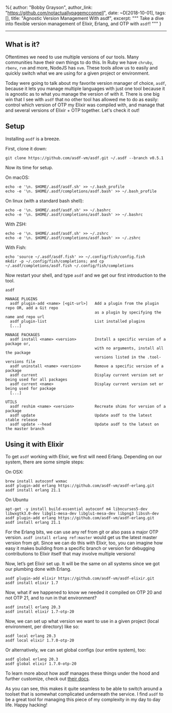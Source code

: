%{
  author: "Bobby Grayson",
  author_link: "https://github.com/notactuallypagemcconnell",
  date: ~D[2018-10-01],
  tags: [],
  title: "Agnostic Version Management With asdf",
  excerpt: """
  Take a dive into flexible version management of Elixir, Erlang, and OTP with `asdf`!
  """
}

---

## What is it?
Oftentimes we need to use multiple versions of our tools.
Many communities have their own things to do this.
In Ruby we have `chruby`, `rbenv`, `rvm` and more, NodeJS has `nvm`.
These tools allow us to easily and quickly switch what we are using for a given project or environment.

Today were going to talk about my favorite version manager of choice, `asdf`, because it lets you manage multiple languages with just one tool because it is agnostic as to what you manage the version of with it.
There is one big win that I see with `asdf` that no other tool has allowed me to do as easily: control which version of OTP my Elixir was compiled with, and manage that and several versions of Elixir + OTP together.
Let's check it out!

## Setup
Installing `asdf` is a breeze.

First, clone it down:

```shell
git clone https://github.com/asdf-vm/asdf.git ~/.asdf --branch v0.5.1
```

Now its time for setup.

On macOS:

```shell
echo -e '\n. $HOME/.asdf/asdf.sh' >> ~/.bash_profile
echo -e '\n. $HOME/.asdf/completions/asdf.bash' >> ~/.bash_profile
```

On linux (with a standard bash shell):

```shell
echo -e '\n. $HOME/.asdf/asdf.sh' >> ~/.bashrc
echo -e '\n. $HOME/.asdf/completions/asdf.bash' >> ~/.bashrc
```

With ZSH:

```shell
echo -e '\n. $HOME/.asdf/asdf.sh' >> ~/.zshrc
echo -e '\n. $HOME/.asdf/completions/asdf.bash' >> ~/.zshrc
```

With Fish:

```shell
echo 'source ~/.asdf/asdf.fish' >> ~/.config/fish/config.fish
mkdir -p ~/.config/fish/completions; and cp ~/.asdf/completions/asdf.fish ~/.config/fish/completions
```
Now restart your shell, and type `asdf` and we get our first introduction to the tool.

```shell
asdf

MANAGE PLUGINS
  asdf plugin-add <name> [<git-url>]   Add a plugin from the plugin repo OR, add a Git repo
                                       as a plugin by specifying the name and repo url
  asdf plugin-list                     List installed plugins
  [...]

MANAGE PACKAGES
  asdf install <name> <version>        Install a specific version of a package or,
                                       with no arguments, install all the package
                                       versions listed in the .tool-versions file
  asdf uninstall <name> <version>      Remove a specific version of a package
  asdf current                         Display current version set or being used for all packages
  asdf current <name>                  Display current version set or being used for package
  [...]

UTILS
  asdf reshim <name> <version>         Recreate shims for version of a package
  asdf update                          Update asdf to the latest stable release
  asdf update --head                   Update asdf to the latest on the master branch
```

## Using it with Elixir
To get `asdf` working with Elixir, we first will need Erlang.
Depending on our system, there are some simple steps:

On OSX:

```shell
brew install autoconf wxmac
asdf plugin-add erlang https://github.com/asdf-vm/asdf-erlang.git
asdf install erlang 21.1
```

On Ubuntu

```shell
apt-get -y install build-essential autoconf m4 libncurses5-dev libwxgtk3.0-dev libgl1-mesa-dev libglu1-mesa-dev libpng3 libssh-dev
asdf plugin-add erlang https://github.com/asdf-vm/asdf-erlang.git
asdf install erlang 21.1
```

For the Erlang bits, we can use any ref from git or also pass a major OTP version.
`asdf install erlang ref:master` would get us the latest master version from git.
Since we can do this with Elixir, too, you can imagine how easy it makes building from a specific branch or version for debugging contributions to Elixir itself that may involve multiple versions!

Now, let’s get Elixir set up.
It will be the same on all systems since we got our plumbing done with Erlang.

```shell
asdf plugin-add elixir https://github.com/asdf-vm/asdf-elixir.git
asdf install elixir 1.7
```

Now, what if we happened to know we needed it compiled on OTP 20 and not OTP 21, and to run in that environment?

```shell
asdf install erlang 20.3
asdf install elixir 1.7-otp-20
```

Now, we can set up what version we want to use in a given project (local environment, per directory) like so:

```shell
asdf local erlang 20.3
asdf local elixir 1.7.0-otp-20
```

Or alternatively, we can set global configs (our entire system), too:

```shell
asdf global erlang 20.3
asdf global elixir 1.7.0-otp-20
```

To learn more about how asdf manages these things under the hood and further customize, check out [their docs](https://github.com/asdf-vm/asdf#the-tool-versions-file).

As you can see, this makes it quite seamless to be able to switch around a toolset that is somewhat complicated underneath the service.
I find `asdf` to be a great tool for managing this piece of my complexity in my day to day life.
Happy hacking!


